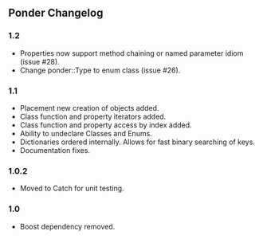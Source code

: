 
Ponder Changelog
----------------

### 1.2

- Properties now support method chaining or named parameter idiom (issue #28).
- Change ponder::Type to enum class (issue #26).

### 1.1

- Placement new creation of objects added.
- Class function and property iterators added.
- Class function and property access by index added.
- Ability to undeclare Classes and Enums.
- Dictionaries ordered internally. Allows for fast binary searching of keys.
- Documentation fixes.

### 1.0.2

- Moved to Catch for unit testing. 

### 1.0

- Boost dependency removed.
